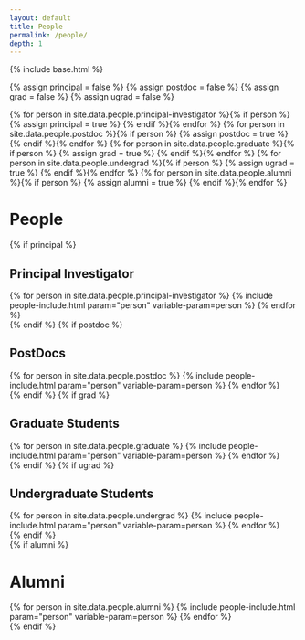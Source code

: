 ```yaml
---
layout: default
title: People
permalink: /people/
depth: 1
---
```

{% include base.html %}

{% assign principal = false %}
{% assign postdoc = false %}
{% assign grad = false %}
{% assign ugrad = false %}

{% for person in site.data.people.principal-investigator %}{% if person %}
	{% assign principal = true %}
{% endif %}{% endfor %}
{% for person in site.data.people.postdoc %}{% if person %}
	{% assign postdoc = true %}
{% endif %}{% endfor %}
{% for person in site.data.people.graduate %}{% if person %}
	{% assign grad = true %}
{% endif %}{% endfor %}
{% for person in site.data.people.undergrad %}{% if person %}
	{% assign ugrad = true %}
{% endif %}{% endfor %}
{% for person in site.data.people.alumni %}{% if person %}
	{% assign alumni = true %}
{% endif %}{% endfor %}

<div class="section">
	<h1 class="c1 bb3">People</h1>
	<!-- Principal Investigator -->
	{% if principal %}
	<div class="eventbox">
		<h2 class="c2 bb4 subheading">Principal Investigator</h2>
		{% for person in site.data.people.principal-investigator %}
			{% include people-include.html param="person" variable-param=person %}
		{% endfor %}
	</div>
	{% endif %}
	<!-- PostDocs -->
	{% if postdoc %}
	<div class="eventbox">
		<h2 class="c2 bb4 subheading">PostDocs</h2>
		{% for person in site.data.people.postdoc %}
			{% include people-include.html param="person" variable-param=person %}
		{% endfor %}
	</div>
	{% endif %}
	<!-- Graduate Students -->
	{% if grad %}
	<div class="eventbox">
		<h2 class="c2 bb4 subheading">Graduate Students</h2>
		{% for person in site.data.people.graduate %}
			{% include people-include.html param="person" variable-param=person %}
		{% endfor %}
	</div>
	{% endif %}
	<!-- Undergraduate Students -->
	{% if ugrad %}
	<div class="eventbox">
		<h2 class="c2 bb4 subheading">Undergraduate Students</h2>
		{% for person in site.data.people.undergrad %}
			{% include people-include.html param="person" variable-param=person %}
		{% endfor %}
	</div>
	{% endif %}
</div>
<!-- Alumni -->
{% if alumni %}
<div class="section">
	<h1 class="c1 bb3">Alumni</h1>
	<div class="alumni">
	<div class="eventbox">
		{% for person in site.data.people.alumni %}
			{% include people-include.html param="person" variable-param=person %}
		{% endfor %}
	</div>
	</div>
</div>
{% endif %}
